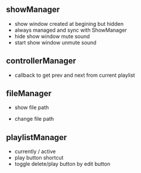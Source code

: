 ## showManager

- show window created at begining but hidden
- always managed and sync with ShowManager
- hide show window mute sound
- start show window unmute sound

## controllerManager

- callback to get prev and next from current playlist

## fileManager

+ show file path
- change file path

## playlistManager

- currently / active
- play button shortcut
- toggle delete/play button by edit button
